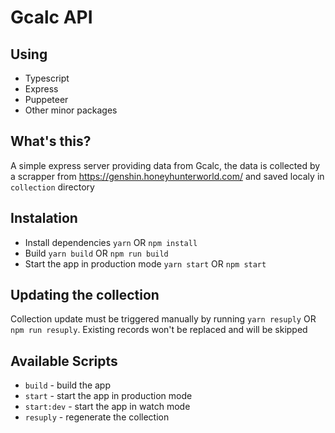 # Gcalc API

## Using

-   Typescript
-   Express
-   Puppeteer
-   Other minor packages

## What's this?

A simple express server providing data from Gcalc, the data is collected by a scrapper from https://genshin.honeyhunterworld.com/ and saved localy in `collection` directory

## Instalation

-   Install dependencies `yarn` OR `npm install`
-   Build `yarn build` OR `npm run build`
-   Start the app in production mode `yarn start` OR `npm start`

## Updating the collection

Collection update must be triggered manually by running `yarn resuply` OR `npm run resuply`. Existing records won't be replaced and will be skipped

## Available Scripts

-   `build` - build the app
-   `start` - start the app in production mode
-   `start:dev` - start the app in watch mode
-   `resuply` - regenerate the collection

